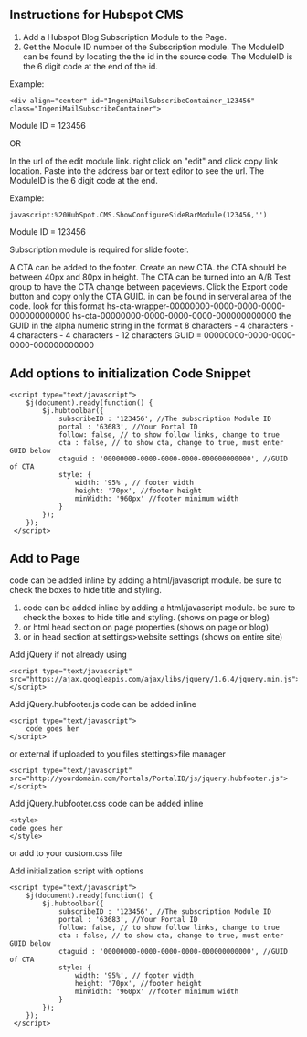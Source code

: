 Instructions for Hubspot CMS
------------

1. Add a Hubspot Blog Subscription Module to the Page.
2. Get the Module ID number of the Subscription module.
  The ModuleID can be found by locating the the id in the source code.
  The ModuleID is the 6 digit code at the end of the id.


  Example:

    <div align="center" id="IngeniMailSubscribeContainer_123456" class="IngeniMailSubscribeContainer">
    
  Module ID = 123456
  
  OR
  
  In the url of the edit module link.
  right click on "edit" and click copy link location. Paste into the address bar or text editor to see the url. The ModuleID is the 6 digit code at the end.
  
  Example:
  
    javascript:%20HubSpot.CMS.ShowConfigureSideBarModule(123456,'')
    
  Module ID = 123456
  

Subscription module is required for slide footer.

A CTA can be added to the footer.
Create an new CTA. the CTA should be between 40px and 80px in height. The CTA can be turned into an A/B Test group to have the CTA change between pageviews.
Click the Export code button and copy only the CTA GUID. in can be found in serveral area of the code. look for this format 
hs-cta-wrapper-00000000-0000-0000-0000-000000000000
hs-cta-00000000-0000-0000-0000-000000000000
the GUID in the alpha numeric string in the format 
8 characters - 4 characters - 4 characters - 4 characters - 12 characters
GUID = 00000000-0000-0000-0000-000000000000
  
Add options to initialization Code Snippet
-------------------
    <script type="text/javascript">
        $j(document).ready(function() {
            $j.hubtoolbar({
                subscribeID : '123456', //The subscription Module ID
                portal : '63683', //Your Portal ID
                follow: false, // to show follow links, change to true
                cta : false, // to show cta, change to true, must enter GUID below
                ctaguid : '00000000-0000-0000-0000-000000000000', //GUID of CTA
                style: {
                    width: '95%', // footer width
                    height: '70px', //footer height
                    minWidth: '960px' //footer minimum width
                }
            });
        });
     </script>

Add to Page
-----------

code can be added inline by adding a html/javascript module. be sure to check the boxes to hide title and styling.

1. code can be added inline by adding a html/javascript module. be sure to check the boxes to hide title and styling. (shows on page or blog)
2. or html head section on page properties (shows on page or blog)
3. or in head section at settings>website settings (shows on entire site)

Add jQuery if not already using

    <script type="text/javascript" src="https://ajax.googleapis.com/ajax/libs/jquery/1.6.4/jquery.min.js"></script>
    
Add jQuery.hubfooter.js code
can be added inline

    <script type="text/javascript">
        code goes her
    </script>
    
or external if uploaded to you files stettings>file manager

    <script type="text/javascript" src="http://yourdomain.com/Portals/PortalID/js/jquery.hubfooter.js"></script>
    
Add jQuery.hubfooter.css code
can be added inline

    <style>
    code goes her
    </style>
    
or add to your custom.css file

Add initialization script with options

    <script type="text/javascript">
        $j(document).ready(function() {
            $j.hubtoolbar({
                subscribeID : '123456', //The subscription Module ID
                portal : '63683', //Your Portal ID
                follow: false, // to show follow links, change to true
                cta : false, // to show cta, change to true, must enter GUID below
                ctaguid : '00000000-0000-0000-0000-000000000000', //GUID of CTA
                style: {
                    width: '95%', // footer width
                    height: '70px', //footer height
                    minWidth: '960px' //footer minimum width
                }
            });
        });
     </script>


